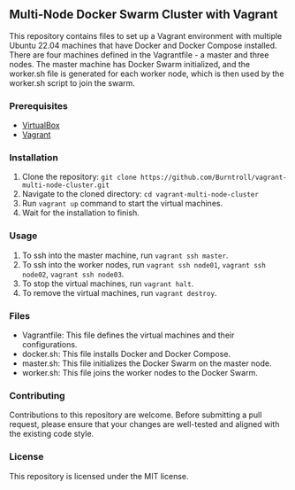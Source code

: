 ## Multi-Node Docker Swarm Cluster with Vagrant

This repository contains files to set up a Vagrant environment with multiple Ubuntu 22.04 machines that have Docker and Docker Compose installed. There are four machines defined in the Vagrantfile - a master and three nodes. The master machine has Docker Swarm initialized, and the worker.sh file is generated for each worker node, which is then used by the worker.sh script to join the swarm.

### Prerequisites

- [VirtualBox](https://www.virtualbox.org/)
- [Vagrant](https://www.vagrantup.com/)

### Installation

1. Clone the repository: `git clone https://github.com/Burntroll/vagrant-multi-node-cluster.git`
2. Navigate to the cloned directory: `cd vagrant-multi-node-cluster`
3. Run `vagrant up` command to start the virtual machines.
4. Wait for the installation to finish.

### Usage

1. To ssh into the master machine, run `vagrant ssh master`.
2. To ssh into the worker nodes, run `vagrant ssh node01`, `vagrant ssh node02`, `vagrant ssh node03`.
3. To stop the virtual machines, run `vagrant halt`.
4. To remove the virtual machines, run `vagrant destroy`.

### Files

- Vagrantfile: This file defines the virtual machines and their configurations.
- docker.sh: This file installs Docker and Docker Compose.
- master.sh: This file initializes the Docker Swarm on the master node.
- worker.sh: This file joins the worker nodes to the Docker Swarm.

### Contributing

Contributions to this repository are welcome. Before submitting a pull request, please ensure that your changes are well-tested and aligned with the existing code style.

### License

This repository is licensed under the MIT license.
